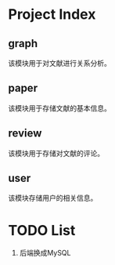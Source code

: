 # Project Index

## graph

该模块用于对文献进行关系分析。

## paper

该模块用于存储文献的基本信息。

## review

该模块用于存储对文献的评论。

## user

该模块存储用户的相关信息。


# TODO List

1. 后端换成MySQL